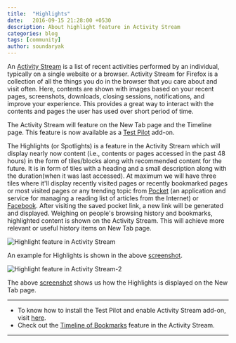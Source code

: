 ```yaml
---
title:  "Highlights"
date:   2016-09-15 21:28:00 +0530
description: About highlight feature in Activity Stream
categories: blog
tags: [community]
author: soundaryak
---
```


An [Activity Stream](http://bit.ly/FxAcSt) is a list of recent activities performed by an individual, typically on a single website or a browser. Activity Stream for Firefox is a collection of all the things you do in the browser that you care about and visit often. Here, contents are shown with images based on your  recent pages, screenshots, downloads, closing sessions, notifications, and improve your experience. This provides a great way to interact with the contents and pages the user has used over short period of time.

The Activity Stream will feature on the New Tab page and the Timeline page. This feature is now available as a [Test Pilot](http://bit.ly/TNFxTp) add-on.

The Highlights (or Spotlights) is a feature in the Activity Stream which will display nearly now content (i.e., contents or pages accessed in the past 48 hours) in the form of tiles/blocks along with recommended content for the future. It is in form of tiles with a heading and a small description along with the duration(when it was last accessed). At maximum we will have three tiles where it'll display recently visited pages or recently bookmarked pages or most visited pages or any trending topic from [Pocket](https://getpocket.com/) (an application and service for managing a reading list of articles from the Internet) or [Facebook](https://www.facebook.com). After visiting the saved pocket link, a new link will be generated and displayed. Weighing on people's browsing history and bookmarks, highlighted content is shown on the Activity Stream. This will achieve more relevant or useful history items on New Tab page.

![Highlight feature in Activity Stream](http://oi68.tinypic.com/5mmf5f.jpg)

An example for Highlights is shown in the above [screenshot](http://oi68.tinypic.com/5mmf5f.jpg).




![Highlight feature in Activity Stream-2](http://oi66.tinypic.com/s650l2.jpg)

The above [screenshot](http://oi66.tinypic.com/s650l2.jpg) shows us how the Highlights is displayed on the New Tab page.

---

 - To know how to install the Test Pilot and enable Activity Stream add-on, visit [here](http://mozillatn.github.io/blog/Installing-Activity-Stream/).
 - Check out the [Timeline of Bookmarks](http://mozillatn.github.io/blog/Timeline-of-Bookmarks/) feature in the Activity Stream.
 
---




